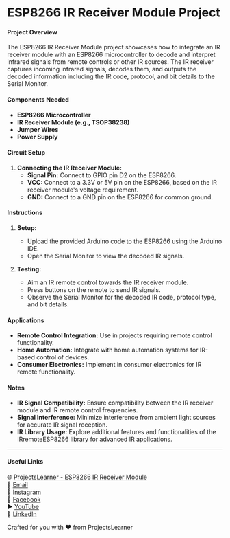 # ESP8266 IR Receiver Module Project

#### Project Overview
The ESP8266 IR Receiver Module project showcases how to integrate an IR receiver module with an ESP8266 microcontroller to decode and interpret infrared signals from remote controls or other IR sources. The IR receiver captures incoming infrared signals, decodes them, and outputs the decoded information including the IR code, protocol, and bit details to the Serial Monitor.

#### Components Needed
- **ESP8266 Microcontroller**
- **IR Receiver Module (e.g., TSOP38238)**
- **Jumper Wires**
- **Power Supply**

#### Circuit Setup
1. **Connecting the IR Receiver Module:**
   - **Signal Pin:** Connect to GPIO pin D2 on the ESP8266.
   - **VCC:** Connect to a 3.3V or 5V pin on the ESP8266, based on the IR receiver module's voltage requirement.
   - **GND:** Connect to a GND pin on the ESP8266 for common ground.

#### Instructions
1. **Setup:**
   - Upload the provided Arduino code to the ESP8266 using the Arduino IDE.
   - Open the Serial Monitor to view the decoded IR signals.

2. **Testing:**
   - Aim an IR remote control towards the IR receiver module.
   - Press buttons on the remote to send IR signals.
   - Observe the Serial Monitor for the decoded IR code, protocol type, and bit details.

#### Applications
- **Remote Control Integration:** Use in projects requiring remote control functionality.
- **Home Automation:** Integrate with home automation systems for IR-based control of devices.
- **Consumer Electronics:** Implement in consumer electronics for IR remote functionality.

#### Notes
- **IR Signal Compatibility:** Ensure compatibility between the IR receiver module and IR remote control frequencies.
- **Signal Interference:** Minimize interference from ambient light sources for accurate IR signal reception.
- **IR Library Usage:** Explore additional features and functionalities of the IRremoteESP8266 library for advanced IR applications.

---

#### Useful Links
🌐 [ProjectsLearner - ESP8266 IR Receiver Module](https://projectslearner.com/learn/esp8266-ir-receiver-module)  
📧 [Email](mailto:projectslearner@gmail.com)  
📸 [Instagram](https://www.instagram.com/projectslearner/)  
📘 [Facebook](https://www.facebook.com/projectslearner)  
▶️ [YouTube](https://www.youtube.com/@ProjectsLearner)  
📘 [LinkedIn](https://www.linkedin.com/in/projectslearner)

Crafted for you with ❤️ from ProjectsLearner